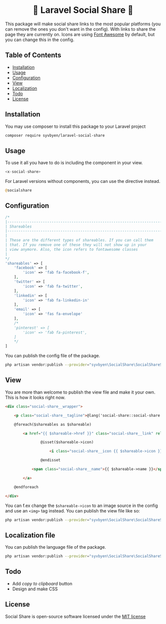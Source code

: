 
<h1 align="center">🔗 Laravel Social Share 🔗</h1>

This package will make social share links to the most popular platforms (you can remove the ones you don't want in the config). With links to share the page they are currently on. Icons are using [Font Awesome](https://fontawesome.com/) by default, but you can change this in the config.

## Table of Contents

- [Installation](#installation)
- [Usage](#usage)
- [Configuration](#configuration)
- [View](#view)
- [Localization](#license)
- [Todo](#todo)
- [License](#license)

## Installation
You may use composer to install this package to your Laravel project
```bash
composer require syvbyen/laravel-social-share
```

## Usage
To use it all you have to do is including the component in your view.
```php
<x-social-share>
```
For Laravel versions without components, you can use the directive instead.
```php
@socialshare
```

## Configuration

```php
/*
|--------------------------------------------------------------------------
| Shareables
|--------------------------------------------------------------------------
|
| These are the different types of shareables. If you can call them
| that. If you remove one of these they will not show up in your
| view anymore. Also, the icon refers to fontawesome classes
|
*/
'shareables' => [
    'facebook' => [
        'icon' => 'fab fa-facebook-f',
    ],
    'twitter' => [
        'icon' => 'fab fa-twitter',
    ],
    'linkedin' => [
        'icon' => 'fab fa-linkedin-in'
    ],
    'email' => [
        'icon' => 'fas fa-envelope'
    ],
    /* 
    'pinterest' => [
        'icon' => 'fab fa-pinterest',
    ]
    */
]
```

You can publish the config file of the package.
```bash
php artisan vendor:publish --provider="syvbyen\SocialShare\SocialShareServiceProvider" --tag=config
```

## View
You are more than welcome to publish the view file and make it your own. This is how it looks right now.
```html
<div class="social-share__wrapper">

    <p class="social-share__tagline">@lang('social-share::social-share.share')</p>

    @foreach($shareables as $shareable)

        <a href="{{ $shareable->href }}" class="social-share__link" rel="noreferrer" target="_blank">

                @isset($shareable->icon)

                    <i class="social-share__icon {{ $shareable->icon }}"></i>

                @endisset

            <span class="social-share__name">{{ $shareable->name }}</span>

        </a>

    @endforeach

</div>
```
You can f.ex change the ```$shareable->icon``` to an image source in the config and use an ```<img>``` tag instead. You can publish the view file like so:
```bash
php artisan vendor:publish --provider="syvbyen\SocialShare\SocialShareServiceProvider" --tag=view
```

## Localization file
You can publish the language file of the package.
```bash
php artisan vendor:publish --provider="syvbyen\SocialShare\SocialShareServiceProvider" --tag=lang
```

## Todo
- Add _copy to clipboard_ button
- Design and make CSS

## License
Social Share is open-source software licensed under the [MIT license](https://github.com/syvbyen/laravel-social-share/blob/master/LICENSE)
